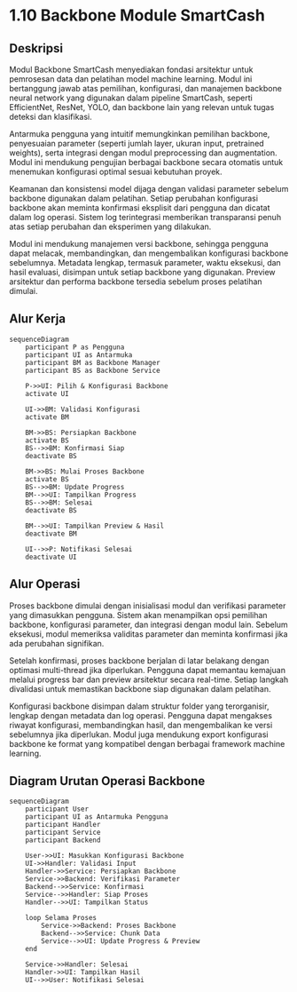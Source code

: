 # 1.10 Backbone Module SmartCash

## Deskripsi

Modul Backbone SmartCash menyediakan fondasi arsitektur untuk pemrosesan data dan pelatihan model machine learning. Modul ini bertanggung jawab atas pemilihan, konfigurasi, dan manajemen backbone neural network yang digunakan dalam pipeline SmartCash, seperti EfficientNet, ResNet, YOLO, dan backbone lain yang relevan untuk tugas deteksi dan klasifikasi.

Antarmuka pengguna yang intuitif memungkinkan pemilihan backbone, penyesuaian parameter (seperti jumlah layer, ukuran input, pretrained weights), serta integrasi dengan modul preprocessing dan augmentation. Modul ini mendukung pengujian berbagai backbone secara otomatis untuk menemukan konfigurasi optimal sesuai kebutuhan proyek.

Keamanan dan konsistensi model dijaga dengan validasi parameter sebelum backbone digunakan dalam pelatihan. Setiap perubahan konfigurasi backbone akan meminta konfirmasi eksplisit dari pengguna dan dicatat dalam log operasi. Sistem log terintegrasi memberikan transparansi penuh atas setiap perubahan dan eksperimen yang dilakukan.

Modul ini mendukung manajemen versi backbone, sehingga pengguna dapat melacak, membandingkan, dan mengembalikan konfigurasi backbone sebelumnya. Metadata lengkap, termasuk parameter, waktu eksekusi, dan hasil evaluasi, disimpan untuk setiap backbone yang digunakan. Preview arsitektur dan performa backbone tersedia sebelum proses pelatihan dimulai.

## Alur Kerja

```mermaid
sequenceDiagram
    participant P as Pengguna
    participant UI as Antarmuka
    participant BM as Backbone Manager
    participant BS as Backbone Service

    P->>UI: Pilih & Konfigurasi Backbone
    activate UI

    UI->>BM: Validasi Konfigurasi
    activate BM

    BM->>BS: Persiapkan Backbone
    activate BS
    BS-->>BM: Konfirmasi Siap
    deactivate BS

    BM->>BS: Mulai Proses Backbone
    activate BS
    BS-->>BM: Update Progress
    BM-->>UI: Tampilkan Progress
    BS-->>BM: Selesai
    deactivate BS

    BM-->>UI: Tampilkan Preview & Hasil
    deactivate BM

    UI-->>P: Notifikasi Selesai
    deactivate UI
```

## Alur Operasi

Proses backbone dimulai dengan inisialisasi modul dan verifikasi parameter yang dimasukkan pengguna. Sistem akan menampilkan opsi pemilihan backbone, konfigurasi parameter, dan integrasi dengan modul lain. Sebelum eksekusi, modul memeriksa validitas parameter dan meminta konfirmasi jika ada perubahan signifikan.

Setelah konfirmasi, proses backbone berjalan di latar belakang dengan optimasi multi-thread jika diperlukan. Pengguna dapat memantau kemajuan melalui progress bar dan preview arsitektur secara real-time. Setiap langkah divalidasi untuk memastikan backbone siap digunakan dalam pelatihan.

Konfigurasi backbone disimpan dalam struktur folder yang terorganisir, lengkap dengan metadata dan log operasi. Pengguna dapat mengakses riwayat konfigurasi, membandingkan hasil, dan mengembalikan ke versi sebelumnya jika diperlukan. Modul juga mendukung export konfigurasi backbone ke format yang kompatibel dengan berbagai framework machine learning.

## Diagram Urutan Operasi Backbone

```mermaid
sequenceDiagram
    participant User
    participant UI as Antarmuka Pengguna
    participant Handler
    participant Service
    participant Backend

    User->>UI: Masukkan Konfigurasi Backbone
    UI->>Handler: Validasi Input
    Handler->>Service: Persiapkan Backbone
    Service->>Backend: Verifikasi Parameter
    Backend-->>Service: Konfirmasi
    Service-->>Handler: Siap Proses
    Handler-->>UI: Tampilkan Status

    loop Selama Proses
        Service->>Backend: Proses Backbone
        Backend-->>Service: Chunk Data
        Service-->>UI: Update Progress & Preview
    end

    Service->>Handler: Selesai
    Handler->>UI: Tampilkan Hasil
    UI-->>User: Notifikasi Selesai
```

